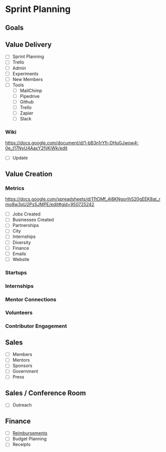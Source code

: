 # Sprint Planning

## Goals

## Value Delivery

 - [ ] Sprint Planning
 - [ ] Trello
 - [ ] Admin
 - [ ] Experiments
 - [ ] New Members
 - [ ] Tools
    - [ ] MailChimp
    - [ ] Pipedrive
    - [ ] Github
    - [ ] Trello
    - [ ] Zapier
    - [ ] Slack

### Wiki

https://docs.google.com/document/d/1-bB3n1rYfi-DHuGJwow4-0e_t17NyU4AaxY2fijKiWk/edit

  - [ ] Update

## Value Creation

### Metrics

https://docs.google.com/spreadsheets/d/1TtOMf_4j8KNgorIh520gEEK8at_rmo8w3qU2PsSJMPE/edit#gid=950725242

- [ ] Jobs Created
- [ ] Businesses Created
- [ ] Partnerships
- [ ] City
- [ ] Internships
- [ ] Diversity
- [ ] Finance
- [ ] Emails
- [ ] Website

### Startups

### Internships

### Mentor Connections

### Volunteers

### Contributor Engagement

## Sales

 - [ ] Members
 - [ ] Mentors
 - [ ] Sponsors
 - [ ] Government
 - [ ] Press

## Sales / Conference Room

 - [ ] Outreach

## Finance

- [ ] [Reimbursements](https://docs.google.com/spreadsheets/d/1tXlz5QezqIbXANZpSG5x6mbWioD0Lo9k5cEd8CyZMLQ/edit#gid=0)
- [ ] Budget Planning
- [ ] Receipts
